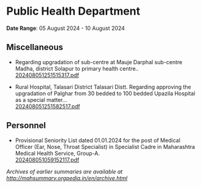 # Public Health Department

**Date Range**: 05 August 2024 - 10 August 2024


## Miscellaneous
- Regarding upgradation of sub-centre at Mauje Darphal sub-centre Madha, district Solapur to primary health centre..\
  [202408051251515317.pdf](https://gr.maharashtra.gov.in/Site/Upload/Government%20Resolutions/English/202408051251515317.pdf)

- Rural Hospital, Talasari District Talasari Distt. Regarding approving the upgradation of Palghar from 30 bedded to 100 bedded Upazila Hospital as a special matter...\
  [202408051251582517.pdf](https://gr.maharashtra.gov.in/Site/Upload/Government%20Resolutions/English/202408051251582517.pdf)

## Personnel
- Provisional Seniority List dated 01.01.2024 for the post of Medical Officer (Ear, Nose, Throat Specialist) in Specialist Cadre in Maharashtra Medical  Health Service, Group-A.\
  [202408051059152117.pdf](https://gr.maharashtra.gov.in/Site/Upload/Government%20Resolutions/English/202408051059152117.pdf)


*Archives of earlier summaries are available at http://mahsummary.orgpedia.in/en/archive.html*